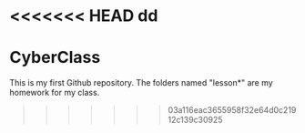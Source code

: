 <<<<<<< HEAD
dd
=======
# CyberClass
This is my first Github repository. The folders named "lesson*" are
my homework for my class.
>>>>>>> 03a116eac3655958f32e64d0c21912c139c30925
